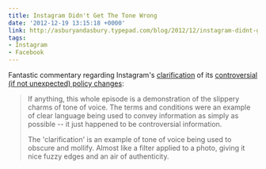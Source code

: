```yaml
---
title: Instagram Didn't Get The Tone Wrong
date: '2012-12-19 13:15:18 +0000'
link: http://asburyandasbury.typepad.com/blog/2012/12/instagram-didnt-get-the-tone-wrong.html
tags:
- Instagram
- Facebook
---
```

Fantastic commentary regarding Instagram's [clarification][1] of its [controversial (if not unexpected) policy changes][2]:

> If anything, this whole episode is a demonstration of the slippery charms of tone of voice. The terms and conditions were an example of clear language being used to convey information as simply as possible -- it just happened to be controversial information.
> 
> The 'clarification' is an example of tone of voice being used to obscure and mollify. Almost like a filter applied to a photo, giving it nice fuzzy edges and an air of authenticity.

[1]: http://blog.instagram.com/post/38252135408/thank-you-and-were-listening
[2]: http://www.guardian.co.uk/technology/2012/dec/18/facebook-instagram-sell-uploaded-photos

